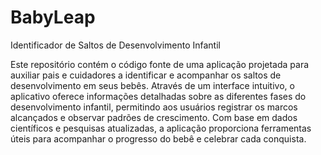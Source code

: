 # BabyLeap
Identificador de Saltos de Desenvolvimento Infantil

Este repositório contém o código fonte de uma aplicação projetada para auxiliar pais e cuidadores a identificar e acompanhar os saltos de desenvolvimento em seus bebês. Através de um interface intuitivo, o aplicativo oferece informações detalhadas sobre as diferentes fases do desenvolvimento infantil, permitindo aos usuários registrar os marcos alcançados e observar padrões de crescimento. Com base em dados científicos e pesquisas atualizadas, a aplicação proporciona ferramentas úteis para acompanhar o progresso do bebê e celebrar cada conquista.
